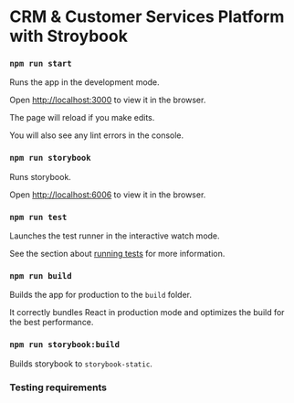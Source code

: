 
# CRM & Customer Services Platform with Stroybook

### `npm run start`

  

Runs the app in the development mode.<br  />

Open [http://localhost:3000](http://localhost:3000) to view it in the browser.

  

The page will reload if you make edits.<br  />

You will also see any lint errors in the console.

  

### `npm run storybook`

  

Runs storybook.

Open [http://localhost:6006](http://localhost:6006) to view it in the browser.

  

### `npm run test`

  

Launches the test runner in the interactive watch mode.<br  />

See the section about [running tests](https://facebook.github.io/create-react-app/docs/running-tests) for more information.

  

### `npm run build`

  

Builds the app for production to the `build` folder.<br  />

It correctly bundles React in production mode and optimizes the build for the best performance.

  

### `npm run storybook:build`

  

Builds storybook to `storybook-static`.

### Testing requirements 
